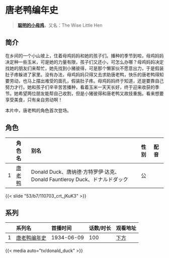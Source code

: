 # 唐老鸭编年史


> <u>**[聪明的小母鸡](https://bgm.tv/subject/149187)**</u>，又名：The Wise Little Hen

## 简介

在乡间的一个小山坡上，住着母鸡妈妈和她的孩子们。播种的季节到啦，母鸡妈妈决定种一些玉米，可是她的力量有限，孩子们又还小，可怎么办哪？母鸡妈妈决定找她的朋友们来帮忙，她先找到小猪彼得，可是那个懒家伙不愿意出力，于是假装肚子疼躲进了家里。没有办法，母鸡妈妈只得又去求助唐老鸭，快乐的唐老鸭得知要劳动，也马上摆出难受的面孔，假装肚子疼。母鸡妈妈终于知道，还是要靠自己努力才行。她和孩子们辛辛苦苦播种，看着玉米一天天长好，终于迎来收获的季节。她希望两位朋友能帮自己收割，但是小猪彼得和唐老鸭又故技重施。看来想要享受美食，只有亲自劳动啊！ 

本片中，唐老鸭的角色首次登场。



## 角色

|     |   角色名   |   别名  | 性别 |  配音  |
|:--- |:------  |:----      |:---  |:--   |
| 1 | [唐老鸭](https://bgm.tv/character/110703) | Donald Duck、唐纳德·方特罗伊·达克、Donald Fauntleroy Duck、ドナルドダック | 公 |  |

{{< slide "53/b7/110703_crt_jKuK3" >}}

## 系列

|     |   系列名   |   首播时间  | 话数/时长  | 观看地址 |
|:---  |:------    |:----      |:---       |:---  |
| 1 |[唐老鸭编年史](https://bgm.tv/subject/149187)| 1934-06-09 | 100 | [下方](#id-1)  |


{{< media auto="tv/donald_duck" >}}

